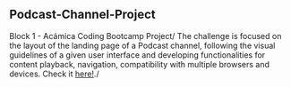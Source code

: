 ## Podcast-Channel-Project
Block 1 - Acámica Coding Bootcamp Project/ 
The challenge is focused on the layout of the landing page of a Podcast channel, 
following the visual guidelines of a given user interface and developing functionalities for content playback, 
navigation, compatibility with multiple browsers and devices.
Check it [here!](https://asj-code.github.io/Podcast-Channel/)./ 
